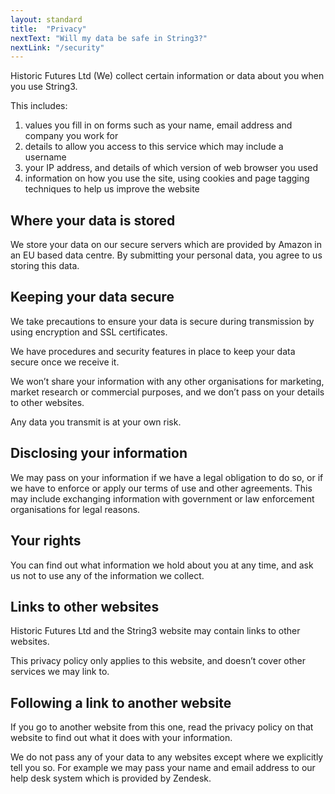 ```yaml
---
layout: standard
title:  "Privacy"
nextText: "Will my data be safe in String3?"
nextLink: "/security"
---
```


Historic Futures Ltd (We) collect certain information or data about you when you use String3.

This includes:

1. values you fill in on forms such as your name, email address and company you work for
1. details to allow you access to this service which may include a username
1. your IP address, and details of which version of web browser you used
1. information on how you use the site, using cookies and page tagging techniques to help us improve the website


## Where your data is stored

We store your data on our secure servers which are provided by Amazon in an EU based data centre. By submitting your personal data, you agree to us storing this data.

## Keeping your data secure

We take precautions to ensure your data is secure during transmission by using encryption and SSL certificates.

We have procedures and security features in place to keep your data secure once we receive it.

We won’t share your information with any other organisations for marketing, market research or commercial purposes, and we don’t pass on your details to other websites.

Any data you transmit is at your own risk.

## Disclosing your information

We may pass on your information if we have a legal obligation to do so, or if we have to enforce or apply our terms of use and other agreements. This may include exchanging information with government or law enforcement organisations for legal reasons.

## Your rights

You can find out what information we hold about you at any time, and ask us not to use any of the information we collect.

## Links to other websites

Historic Futures Ltd and the String3 website may contain links to other websites.

This privacy policy only applies to this website, and doesn’t cover other services we may link to.

## Following a link to another website

If you go to another website from this one, read the privacy policy on that website to find out what it does with your information.

We do not pass any of your data to any websites except where we explicitly tell you so. For example we may pass your name and email address to our help desk system which is provided by Zendesk.